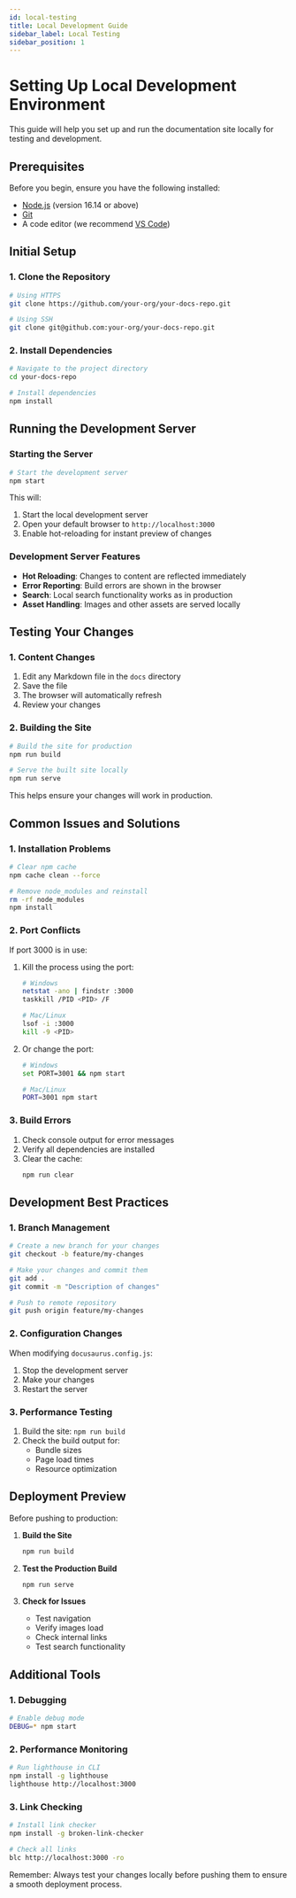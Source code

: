 ```yaml
---
id: local-testing
title: Local Development Guide
sidebar_label: Local Testing
sidebar_position: 1
---
```


# Setting Up Local Development Environment

This guide will help you set up and run the documentation site locally for testing and development.

## Prerequisites

Before you begin, ensure you have the following installed:
- [Node.js](https://nodejs.org/) (version 16.14 or above)
- [Git](https://git-scm.com/)
- A code editor (we recommend [VS Code](https://code.visualstudio.com/))

## Initial Setup

### 1. Clone the Repository

```bash
# Using HTTPS
git clone https://github.com/your-org/your-docs-repo.git

# Using SSH
git clone git@github.com:your-org/your-docs-repo.git
```

### 2. Install Dependencies

```bash
# Navigate to the project directory
cd your-docs-repo

# Install dependencies
npm install
```

## Running the Development Server

### Starting the Server

```bash
# Start the development server
npm start
```

This will:
1. Start the local development server
2. Open your default browser to `http://localhost:3000`
3. Enable hot-reloading for instant preview of changes

### Development Server Features

- **Hot Reloading**: Changes to content are reflected immediately
- **Error Reporting**: Build errors are shown in the browser
- **Search**: Local search functionality works as in production
- **Asset Handling**: Images and other assets are served locally

## Testing Your Changes

### 1. Content Changes

1. Edit any Markdown file in the `docs` directory
2. Save the file
3. The browser will automatically refresh
4. Review your changes

### 2. Building the Site

```bash
# Build the site for production
npm run build

# Serve the built site locally
npm run serve
```

This helps ensure your changes will work in production.

## Common Issues and Solutions

### 1. Installation Problems

```bash
# Clear npm cache
npm cache clean --force

# Remove node_modules and reinstall
rm -rf node_modules
npm install
```

### 2. Port Conflicts

If port 3000 is in use:
1. Kill the process using the port:
   ```bash
   # Windows
   netstat -ano | findstr :3000
   taskkill /PID <PID> /F

   # Mac/Linux
   lsof -i :3000
   kill -9 <PID>
   ```
2. Or change the port:
   ```bash
   # Windows
   set PORT=3001 && npm start

   # Mac/Linux
   PORT=3001 npm start
   ```

### 3. Build Errors

1. Check console output for error messages
2. Verify all dependencies are installed
3. Clear the cache:
   ```bash
   npm run clear
   ```

## Development Best Practices

### 1. Branch Management

```bash
# Create a new branch for your changes
git checkout -b feature/my-changes

# Make your changes and commit them
git add .
git commit -m "Description of changes"

# Push to remote repository
git push origin feature/my-changes
```

### 2. Configuration Changes

When modifying `docusaurus.config.js`:
1. Stop the development server
2. Make your changes
3. Restart the server

### 3. Performance Testing

1. Build the site: `npm run build`
2. Check the build output for:
   - Bundle sizes
   - Page load times
   - Resource optimization

## Deployment Preview

Before pushing to production:

1. **Build the Site**
   ```bash
   npm run build
   ```

2. **Test the Production Build**
   ```bash
   npm run serve
   ```

3. **Check for Issues**
   - Test navigation
   - Verify images load
   - Check internal links
   - Test search functionality

## Additional Tools

### 1. Debugging

```bash
# Enable debug mode
DEBUG=* npm start
```

### 2. Performance Monitoring

```bash
# Run lighthouse in CLI
npm install -g lighthouse
lighthouse http://localhost:3000
```

### 3. Link Checking

```bash
# Install link checker
npm install -g broken-link-checker

# Check all links
blc http://localhost:3000 -ro
```

Remember: Always test your changes locally before pushing them to ensure a smooth deployment process. 